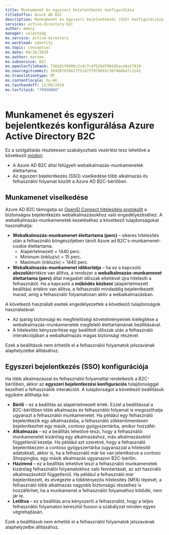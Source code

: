 ```yaml
---
title: Munkamenet és egyszeri bejelentkezés konfigurálása
titleSuffix: Azure AD B2C
description: Munkamenet és egyszeri bejelentkezés (SSO) konfigurációja Azure Active Directory B2Cban.
services: active-directory-b2c
author: mmacy
manager: celestedg
ms.service: active-directory
ms.workload: identity
ms.topic: conceptual
ms.date: 04/16/2019
ms.author: marsma
ms.subservice: B2C
ms.openlocfilehash: 736dd1f0490c2c9c7c4f526df96dd5ace6a1f819
ms.sourcegitcommit: 5b9287976617f51d7ff9f8693c30f468b47c2141
ms.translationtype: MT
ms.contentlocale: hu-HU
ms.lasthandoff: 12/09/2019
ms.locfileid: "74950068"
---
```

# <a name="session-and-single-sign-on-configuration-in-azure-active-directory-b2c"></a>Munkamenet és egyszeri bejelentkezés konfigurálása Azure Active Directory B2C

Ez a szolgáltatás részletesen szabályozható vezérlést tesz lehetővé a következő [módon](active-directory-b2c-reference-policies.md):

- A Azure AD B2C által felügyelt webalkalmazás-munkamenetek élettartama.
- Az egyszeri bejelentkezés (SSO) viselkedése több alkalmazás és felhasználói folyamat között a Azure AD B2C-bérlőben.

## <a name="session-behavior"></a>Munkamenet viselkedése

Azure AD B2C támogatja az [OpenID Connect hitelesítési protokollt](active-directory-b2c-reference-oidc.md) a biztonságos bejelentkezés webalkalmazásokhoz való engedélyezéséhez. A webalkalmazás-munkamenetek kezeléséhez a következő tulajdonságokat használhatja:

- **Webalkalmazás-munkamenet élettartama (perc)** – sikeres hitelesítés után a felhasználó böngészőjében tárolt Azure ad B2C's-munkamenet-cookie élettartama.
    - Alapértelmezett = 1440 perc.
    - Minimum (inkluzív) = 15 perc.
    - Maximum (inkluzív) = 1440 perc.
- **Webalkalmazás-munkamenet időkorlátja** – ha ez a kapcsoló **abszolút**értékre van állítva, a rendszer a **webalkalmazás-munkamenet élettartama (perc)** által megadott időszak elteltével újra hitelesíti a felhasználót. Ha a kapcsoló a **működés közbeni** (alapértelmezett beállítás) értékre van állítva, a felhasználó mindaddig bejelentkezett marad, amíg a felhasználó folyamatosan aktív a webalkalmazásban.

A következő használati esetek engedélyezettek a következő tulajdonságok használatával:

- Az iparág biztonsági és megfelelőségi követelményeinek kielégítése a webalkalmazás-munkamenetek megfelelő élettartamának beállításával.
- A hitelesítés kényszerítése egy beállított időszak után a felhasználó interakciójában a webalkalmazás magas biztonsági részével.

Ezek a beállítások nem érhetők el a felhasználói folyamatok jelszavának alaphelyzetbe állításához.

## <a name="single-sign-on-sso-configuration"></a>Egyszeri bejelentkezés (SSO) konfigurációja

Ha több alkalmazással és felhasználói folyamattal rendelkezik a B2C-bérlőben, akkor az **egyszeri bejelentkezési konfigurációs** tulajdonsággal kezelheti a felhasználók interakcióit. A tulajdonságot a következő beállítások egyikére állíthatja be:

- **Bérlő** – ez a beállítás az alapértelmezett érték. Ezzel a beállítással a B2C-bérlőben több alkalmazás és felhasználói folyamat is megoszthatja ugyanazt a felhasználói munkamenetet. Ha például egy felhasználó bejelentkezik egy alkalmazásba, a felhasználó zökkenőmentesen bejelentkezhet egy másik, contoso gyógyszertárba, amikor hozzáfér.
- **Alkalmazás** – ez a beállítás lehetővé teszi, hogy a felhasználói munkamenetet kizárólag egy alkalmazáshoz, más alkalmazásoktól függetlenül kezelje. Ha például azt szeretné, hogy a felhasználó bejelentkezzen a contoso gyógyszertárba (ugyanazzal a hitelesítő adatokkal), akkor is, ha a felhasználó már be van jelentkezve a contoso Shoppingba, egy másik alkalmazás ugyanazon B2C-bérlőn.
- **Házirend** – ez a beállítás lehetővé teszi a felhasználói munkamenetek kizárólag felhasználói folyamatokhoz való fenntartását, az azt használó alkalmazásoktól függetlenül. Ha például a felhasználó már bejelentkezett, és elvégezte a többtényezős hitelesítés (MFA) lépését, a felhasználó több alkalmazás nagyobb biztonságú részeihez is hozzáférhet, ha a munkamenet a felhasználói folyamathoz kötődik, nem jár le.
- **Letiltva** – ez a beállítás arra kényszeríti a felhasználót, hogy a teljes felhasználói folyamaton keresztül fusson a szabályzat minden egyes végrehajtásán.

Ezek a beállítások nem érhetők el a felhasználói folyamatok jelszavának alaphelyzetbe állításához.

